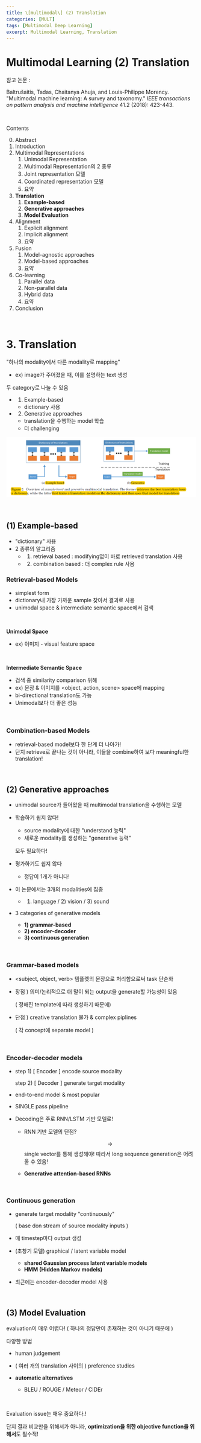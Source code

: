 ```yaml
---
title: \[multimodal\] (2) Translation
categories: [MULT]
tags: [Multimodal Deep Learning]
excerpt: Multimodal Learning, Translation
---
```


# Multimodal Learning (2) Translation

<script src="https://cdn.mathjax.org/mathjax/latest/MathJax.js?config=TeX-AMS-MML_HTMLorMML" type="text/javascript"></script>

참고 논문 : 

Baltrušaitis, Tadas, Chaitanya Ahuja, and Louis-Philippe Morency. "Multimodal machine learning: A survey and taxonomy." *IEEE transactions on pattern analysis and machine intelligence* 41.2 (2018): 423-443.

<br>

Contents

0. Abstract
1. Introduction
2. Multimodal Representations
   1. Unimodal Representation
   2. Multimodal Representation의 2 종류
   3. Joint representation 모델
   4. Coordinated representation 모델
   5. 요약
3. **Translation**
   1. **Example-based**
   2. **Generative approaches**
   3. **Model Evaluation**
4. Alignment
   1. Explicit alignment
   2. Implicit alignment
   3. 요약
5. Fusion
   1. Model-agnostic approaches
   2. Model-based approaches
   3. 요약
6. Co-learning
   1. Parallel data
   2. Non-parallel data
   3. Hybrid data
   4. 요약
7. Conclusion

<br>

# 3. Translation

"하나의 modality에서 다른 modality로 mapping"

- ex) image가 주어졌을 때, 이를 설명하는 text 생성

두 category로 나눌 수 있음

- 1) Example-based 
  - dictionary 사용
- 2) Generative approaches
  - translation을 수행하는 model 학습
  - 더 challenging 

![figure2](/assets/img/study/img18.png)

<br>

## (1) Example-based 

- "dictionary" 사용 
- 2 종류의 알고리즘
  - 1) retrieval based : modifying없이 바로 retrieved translation 사용
  - 2) combination based : 더 complex rule 사용



### Retrieval-based Models

- simplest form
- dictionary내 가장 가까운 sample 찾아서 결과로 사용
- unimodal space & intermediate semantic space에서 검색

<br>

**Unimodal Space**

- ex) 이미지 - visual feature space 

<br>

**Intermediate Semantic Space**

- 검색 중 similarity comparison 위해
- ex) 문장 & 이미지를 <object, action, scene> space에 mapping
- bi-directional translation도 가능
- Unimodal보다 더 좋은 성능

<br>

### Combination-based Models

- retrieval-based model보다 한 단계 더 나아가!
- 단지 retrieve로 끝나는 것이 아니라, 이들을 combine하여 보다 meaningful한 translation!

<br>

## (2) Generative approaches

- unimodal source가 들어왔을 때 multimodal translation을 수행하는 모델

- 학습하기 쉽지 않다!

  - source modality에 대한 "understand 능력"
  - 새로운 modality를 생성하는 "generative 능력" 

  모두 필요하다!

- 평가하기도 쉽지 않다

  - 정답이 1개가 아니다!

- 이 논문에서는 3개의 modalities에 집중

  - 1) language / 2) vision / 3) sound

- 3 categories of generative models

  - **1) grammar-based**
  - **2) encoder-decoder**
  - **3) continuous generation**

<br>

### Grammar-based models

- <subject, object, verb> 템플렛의 문장으로 처리함으로써 task 단순화

- 장점 ) 의미/논리적으로 더 말이 되는 output을 generate할 가능성이 있음

  ( 정해진 template에 따라 생성하기 때문에)

- 단점 ) creative translation 불가 & complex piplines

  ( 각 concept에 separate model )

<br>

### Encoder-decoder models

- step 1) [ Encoder ] encode source modality

  step 2) [ Decoder ] generate target modality

- end-to-end model & most popular

- SINGLE pass pipeline

- Decoding은 주로 RNN/LSTM 기반 모델로!

  - RNN 기반 모델의 단점?

    $$\rightarrow$$ single vector를 통해 생성해야! 따라서 long sequence generation은 어려울 수 있음!

  - **Generative attention-based RNNs**

<br>

### Continuous generation

- generate target modality "continuously"

  ( base don stream of source modality inputs )

- 매 timestep마다 output 생성

- (초창기 모델) graphical / latent variable model

  - **shared Gaussian process latent variable models**
  - **HMM (Hidden Markov models)**

- 최근에는 encoder-decoder model 사용

<br>

## (3) Model Evaluation

evaluation이 매우 어렵다! ( 하나의 정답만이 존재하는 것이 아니기 때문에 )

다양한 방법

- human judgement
- ( 여러 개의 translation 사이의 ) preference studies 

- **automatic alternatives**
  - BLEU / ROUGE / Meteor / CIDEr

<br>

Evaluation issue는 매우 중요하다.!

단지 결과 비교만을 위해서가 아니라, **optimization을 위한 objective function을 위해서**도 필수적!
